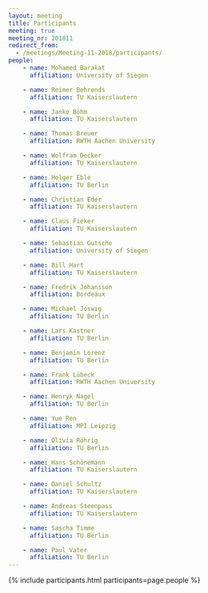 ```yaml
---
layout: meeting
title: Participants
meeting: true
meeting_nr: 201811
redirect_from:
  - /meetings/Meeting-11-2018/participants/
people:
    - name: Mohamed Barakat
      affiliation: University of Siegen

    - name: Reimer Behrends
      affiliation: TU Kaiserslautern

    - name: Janko Böhm
      affiliation: TU Kaiserslautern

    - name: Thomas Breuer
      affiliation: RWTH Aachen University

    - name: Wolfram Decker
      affiliation: TU Kaiserslautern

    - name: Holger Eble
      affiliation: TU Berlin

    - name: Christian Eder
      affiliation: TU Kaiserslautern

    - name: Claus Fieker
      affiliation: TU Kaiserslautern

    - name: Sebastian Gutsche
      affiliation: University of Siegen

    - name: Bill Hart
      affiliation: TU Kaiserslautern

    - name: Fredrik Johansson
      affiliation: Bordeaux

    - name: Michael Joswig
      affiliation: TU Berlin

    - name: Lars Kastner
      affiliation: TU Berlin

    - name: Benjamin Lorenz
      affiliation: TU Berlin

    - name: Frank Lübeck
      affiliation: RWTH Aachen University

    - name: Henryk Nagel
      affiliation: TU Berlin

    - name: Yue Ren
      affiliation: MPI Leipzig

    - name: Olivia Röhrig
      affiliation: TU Berlin

    - name: Hans Schönemann
      affiliation: TU Kaiserslautern

    - name: Daniel Schultz
      affiliation: TU Kaiserslautern

    - name: Andreas Steenpass
      affiliation: TU Kaiserslautern

    - name: Sascha Timme
      affiliation: TU Berlin

    - name: Paul Vater
      affiliation: TU Berlin
---
```


{% include participants.html participants=page.people %}
